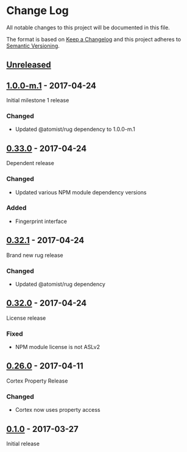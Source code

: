 # Change Log

All notable changes to this project will be documented in this file.

The format is based on [Keep a Changelog](http://keepachangelog.com/)
and this project adheres to [Semantic Versioning](http://semver.org/).

## [Unreleased]

[Unreleased]: https://github.com/atomist/cortex/compare/1.0.0-m.1...HEAD

## [1.0.0-m.1] - 2017-04-24

[1.0.0-m.1]: https://github.com/atomist/cortex/compare/0.32.1...1.0.0-m.1

Initial milestone 1 release

### Changed

-   Updated @atomist/rug dependency to 1.0.0-m.1

## [0.33.0] - 2017-04-24

[0.33.0]: https://github.com/atomist/cortex/compare/0.32.1...0.33.0

Dependent release

### Changed

-   Updated various NPM module dependency versions

### Added

-   Fingerprint interface

## [0.32.1] - 2017-04-24

[0.32.1]: https://github.com/atomist/cortex/compare/0.32.0...0.32.1

Brand new rug release

### Changed

-   Updated @atomist/rug dependency

## [0.32.0] - 2017-04-24

[0.32.0]: https://github.com/atomist/cortex/compare/0.31.0-staging...0.32.0

License release

### Fixed

-   NPM module license is not ASLv2

## [0.26.0] - 2017-04-11

[0.26.0]: https://github.com/atomist/cortex/compare/0.25.0...0.26.0

Cortex Property Release

### Changed

-   Cortex now uses property access

## [0.1.0] - 2017-03-27

[0.1.0]: https://github.com/atomist/cortex/tree/0.1.0

Initial release
